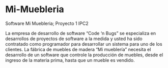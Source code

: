 # Mi-Muebleria
Software Mi Muebleria; Proyecto 1 IPC2

La empresa de desarrollo de software “Code ‘n Bugs” se especializa en desarrollos de proyectos de
software a la medida y usted ha sido contratado como programador para desarrollar un sistema para uno
de los clientes. La fábrica de muebles de madera “Mi mueblería” necesita el desarrollo de un software que controle la
producción de muebles, desde el ingreso de la materia prima, hasta que un mueble es vendido.

